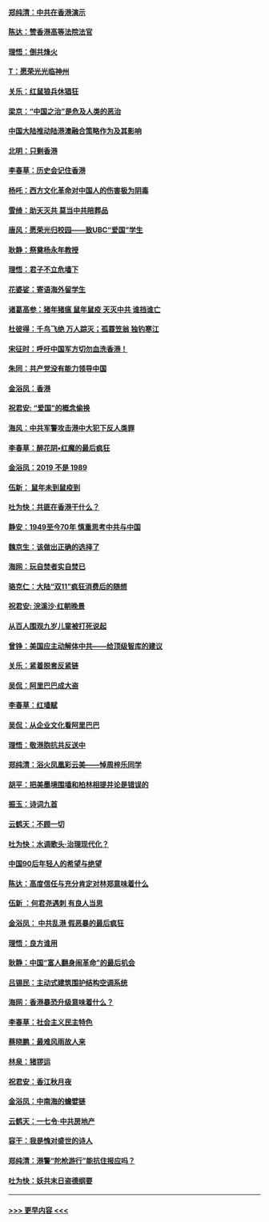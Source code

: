 #### [郑纯清：中共在香港演示](../pages/nsc993/n11670539.md?t=11220133) 
#### [陈达：赞香港高等法院法官](../pages/nsc993/n11669542.md?t=11220133) 
#### [理悟：倒共烽火](../pages/nsc993/n11668844.md?t=11220133) 
#### [T：愿荣光光临神州](../pages/nsc993/n11668421.md?t=11220133) 
#### [关乐：红鼠狼兵休猖狂](../pages/nsc993/n11668378.md?t=11220133) 
#### [梁京：“中国之治”是危及人类的恶治](../pages/nsc993/n11668328.md?t=11220133) 
#### [中国大陆推动陆港澳融合策略作为及其影响](../pages/nsc993/n11668157.md?t=11220133) 
#### [北明：只剩香港](../pages/nsc993/n11668002.md?t=11220133) 
#### [李春草：历史会记住香港](../pages/nsc993/n11667927.md?t=11220133) 
#### [杨吒：西方文化革命对中国人的伤害极为阴毒](../pages/nsc993/n11664521.md?t=11220133) 
#### [雪绮：助天灭共 莫当中共陪葬品](../pages/nsc993/n11662650.md?t=11220133) 
#### [唐风：愿荣光归校园——致UBC“爱国”学生](../pages/nsc993/n11662194.md?t=11220133) 
#### [耿静：祭奠杨永年教授](../pages/nsc993/n11662514.md?t=11220133) 
#### [理悟：君子不立危墙下](../pages/nsc993/n11662172.md?t=11220133) 
#### [花婆娑：寄语海外留学生](../pages/nsc993/n11662121.md?t=11220133) 
#### [诸葛高参：猪年猪瘟 鼠年鼠疫 天灭中共 谁挡谁亡](../pages/nsc993/n11661980.md?t=11220133) 
#### [杜彼得：千鸟飞绝 万人踪灭；孤蓑笠翁 独钓寒江](../pages/nsc993/n11661170.md?t=11220133) 
#### [宋征时：呼吁中国军方切勿血洗香港！](../pages/nsc993/n11415318.md?t=11220133) 
#### [朱同：共产党没有能力领导中国](../pages/nsc993/n11660421.md?t=11220133) 
#### [金浴凤：香港](../pages/nsc993/n11660419.md?t=11220133) 
#### [祝君安: “爱国”的概念偷换](../pages/nsc993/n11659706.md?t=11220133) 
#### [海风：中共军警攻击港中大犯下反人类罪](../pages/nsc993/n11659632.md?t=11220133) 
#### [李春草：醉花阴•红魔的最后疯狂](../pages/nsc993/n11659287.md?t=11220133) 
#### [金浴凤：2019 不是 1989](../pages/nsc993/n11657663.md?t=11220133) 
#### [伍新： 鼠年未到鼠疫到](../pages/nsc993/n11655098.md?t=11220133) 
#### [吐为快：共匪在香港干什么？](../pages/nsc993/n11654891.md?t=11220133) 
#### [静安：1949至今70年 慎重思考中共与中国](../pages/nsc993/n11651244.md?t=11220133) 
#### [魏京生：该做出正确的选择了](../pages/nsc993/n11653084.md?t=11220133) 
#### [海网：玩自焚者实自焚已](../pages/nsc993/n11652423.md?t=11220133) 
#### [骆克仁：大陆“双11”疯狂消费后的随想](../pages/nsc993/n11652305.md?t=11220133) 
#### [祝君安: 浣溪沙·红朝晚景](../pages/nsc993/n11652258.md?t=11220133) 
#### [从百人围观九岁儿童被打死说起](../pages/nsc993/n11651030.md?t=11220133) 
#### [曾铮：美国应主动解体中共——给顶级智库的建议](../pages/nsc993/n11649888.md?t=11220133) 
#### [关乐：紧着脱套反紧链](../pages/nsc993/n11649069.md?t=11220133) 
#### [吴侃：阿里巴巴成大盗](../pages/nsc993/n11645523.md?t=11220133) 
#### [李春草：红墙赋](../pages/nsc993/n11646389.md?t=11220133) 
#### [吴侃：从企业文化看阿里巴巴](../pages/nsc993/n11645476.md?t=11220133) 
#### [理悟：敬港胞抗共反送中](../pages/nsc993/n11645466.md?t=11220133) 
#### [郑纯清：浴火凤凰彩云美——悼周梓乐同学](../pages/nsc993/n11645155.md?t=11220133) 
#### [胡平：把美墨境围墙和柏林相提并论是错误的](../pages/nsc993/n11645134.md?t=11220133) 
#### [振玉：诗词九首](../pages/nsc993/n11644081.md?t=11220133) 
#### [云鹤天：不顾一切](../pages/nsc993/n11643508.md?t=11220133) 
#### [吐为快：水调歌头·治理现代化？](../pages/nsc993/n11643485.md?t=11220133) 
#### [中国90后年轻人的希望与绝望](../pages/nsc993/n11642317.md?t=11220133) 
#### [陈达：高度信任与充分肯定对林郑意味着什么](../pages/nsc993/n11641441.md?t=11220133) 
#### [伍新 ：何君尧遇刺 有良人当思](../pages/nsc993/n11641503.md?t=11220133) 
#### [金浴凤： 中共乱港  假恶暴的最后疯狂](../pages/nsc993/n11641495.md?t=11220133) 
#### [理悟：良方谁用](../pages/nsc993/n11641463.md?t=11220133) 
#### [耿静：中国“富人翻身闹革命”的最后机会](../pages/nsc993/n11640655.md?t=11220133) 
#### [吕锡民：主动式建筑围护结构空调系统](../pages/nsc993/n11640168.md?t=11220133) 
#### [海网：香港暴恐升级意味着什么？](../pages/nsc993/n11635904.md?t=11220133) 
#### [李春草：社会主义民主特色](../pages/nsc993/n11634657.md?t=11220133) 
#### [蔡晓鹏：最难风雨故人来](../pages/nsc993/n11633145.md?t=11220133) 
#### [林泉：猪猡运](../pages/nsc993/n11631469.md?t=11220133) 
#### [祝君安：香江秋月夜](../pages/nsc993/n11631440.md?t=11220133) 
#### [金浴凤：中南海的蟾嬖链](../pages/nsc993/n11631290.md?t=11220133) 
#### [云鹤天：一七令·中共房地产](../pages/nsc993/n11630084.md?t=11220133) 
#### [容干：我是愧对盛世的诗人](../pages/nsc993/n11630059.md?t=11220133) 
#### [郑纯清：港警“陀枪游行”能抗住报应吗？](../pages/nsc993/n11629999.md?t=11220133) 
#### [吐为快：妖共末日盗德纲要](../pages/nsc993/n11628610.md?t=11220133) 

----
#### [ >>> 更早内容 <<< ](../indexes/nsc993-earlier.md)
